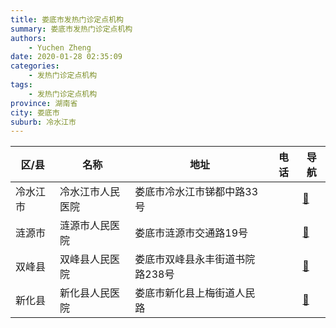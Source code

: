 ```yaml
---
title: 娄底市发热门诊定点机构
summary: 娄底市发热门诊定点机构
authors: 
    - Yuchen Zheng
date: 2020-01-28 02:35:09
categories: 
    - 发热门诊定点机构
tags: 
    - 发热门诊定点机构
province: 湖南省
city: 娄底市
suburb: 冷水江市
---
```


|  区/县  |  名称  |  地址  |  电话  |  导航  |
|------|-------|------|------|------|
|  冷水江市  |  冷水江市人民医院  |  娄底市冷水江市锑都中路33号  |    |  [🧭](https://ditu.amap.com/search?query=冷水江市人民医院)  
|  涟源市  |  涟源市人民医院  |  娄底市涟源市交通路19号  |    |  [🧭](https://ditu.amap.com/search?query=涟源市人民医院)  
|  双峰县  |  双峰县人民医院  |  娄底市双峰县永丰街道书院路238号  |    |  [🧭](https://ditu.amap.com/search?query=双峰县人民医院)  
|  新化县  |  新化县人民医院  |  娄底市新化县上梅街道人民路  |    |  [🧭](https://ditu.amap.com/search?query=新化县人民医院)  

